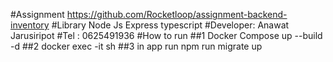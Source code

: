 #Assignment https://github.com/Rocketloop/assignment-backend-inventory
#Library Node Js Express typescript
#Developer: Anawat Jarusiripot
#Tel : 0625491936
#How to run
##1 Docker Compose up --build -d
##2 docker exec -it <container-name> sh
##3 in app run npm run migrate up
